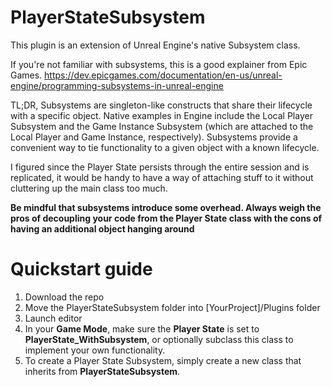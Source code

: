 # PlayerStateSubsystem
This plugin is an extension of Unreal Engine's native Subsystem class.

If you're not familiar with subsystems, this is a good explainer from Epic Games.
https://dev.epicgames.com/documentation/en-us/unreal-engine/programming-subsystems-in-unreal-engine

TL;DR, Subsystems are singleton-like constructs that share their lifecycle with a specific object. Native examples in Engine include the Local Player Subsystem and the Game Instance Subsystem (which are attached to the Local Player and Game Instance, respectively).
Subsystems provide a convenient way to tie functionality to a given object with a known lifecycle.

I figured since the Player State persists through the entire session and is replicated, it would be handy to have a way of attaching stuff to it without cluttering up the main class too much.

<b>Be mindful that subsystems introduce some overhead. Always weigh the pros of decoupling your code from the Player State class with the cons of having an additional object hanging around</b>

# Quickstart guide
1. Download the repo
2. Move the PlayerStateSubsystem folder into [YourProject]/Plugins folder
3. Launch editor
4. In your <b>Game Mode</b>, make sure the <b>Player State</b> is set to <b>PlayerState_WithSubsystem</b>, or optionally subclass this class to implement your own functionality.
5. To create a Player State Subsystem, simply create a new class that inherits from <b>PlayerStateSubsystem</b>.
